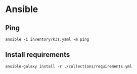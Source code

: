 # Ansible

## Ping

```console
ansible -i inventory/k3s.yaml -m ping
```

## Install requirements

```console
ansible-galaxy install -r ./collections/requirements.yml
```
